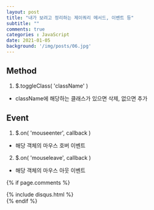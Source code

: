 ```yaml
---
layout: post
title: "내가 보려고 정리하는 제이쿼리 메서드, 이벤트 등"
subtitle: ""
comments: true
categories : JavaScript
date: 2021-01-05
background: '/img/posts/06.jpg'
---
```


## Method
1. $.toggleClass( 'className' )
 - className에 해당하는 클래스가 있으면 삭제, 없으면 추가
 

## Event
1. $.on( 'mouseenter', callback )
 - 해당 객체의 마우스 호버 이벤트

2. $.on( 'mouseleave', callback )
 - 해당 객체의 마우스 아웃 이벤트

{% if page.comments %}
<div id="post-disqus" class="container">
{% include disqus.html %}
</div>
{% endif %}

